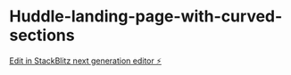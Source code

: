 # Huddle-landing-page-with-curved-sections

[Edit in StackBlitz next generation editor ⚡️](https://stackblitz.com/~/github.com/afrad07/Huddle-landing-page-with-curved-sections)